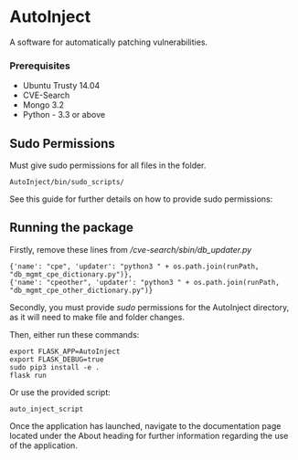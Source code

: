 # AutoInject

A software for automatically patching vulnerabilities.

### Prerequisites

* Ubuntu Trusty 14.04
* CVE-Search
* Mongo 3.2
* Python - 3.3 or above

## Sudo Permissions

Must give sudo permissions for all files in the folder.
```
AutoInject/bin/sudo_scripts/ 
```
See this guide for further details on how to provide sudo permissions:

## Running the package

Firstly, remove these lines from */cve-search/sbin/db_updater.py*

```
{'name': "cpe", 'updater': "python3 " + os.path.join(runPath, "db_mgmt_cpe_dictionary.py")},
{'name': "cpeother", 'updater': "python3 " + os.path.join(runPath, "db_mgmt_cpe_other_dictionary.py")}
```     

Secondly, you must provide *sudo* permissions for the AutoInject directory, as it will need to make file and folder changes.

Then, either run these commands:
```
export FLASK_APP=AutoInject
export FLASK_DEBUG=true
sudo pip3 install -e .
flask run
```

Or use the provided script: 

```
auto_inject_script
```

Once the application has launched, navigate to the documentation page located under the
About heading for further information regarding the use of the application.

